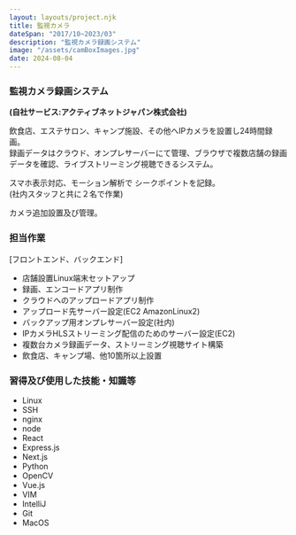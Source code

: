 ```yaml
---
layout: layouts/project.njk
title: 監視カメラ
dateSpan: "2017/10~2023/03"
description: "監視カメラ録画システム"
image: "/assets/camBoxImages.jpg"
date: 2024-08-04
---
```


### 監視カメラ録画システム
**(自社サービス:アクティブネットジャパン株式会社)**

飲食店、エステサロン、キャンプ施設、その他へIPカメラを設置し24時間録画。  
録画データはクラウド、オンプレサーバーにて管理、ブラウザで複数店舗の録画データを確認、ライブストリーミング視聴できるシステム。

スマホ表示対応、モーション解析で シークポイントを記録。  
(社内スタッフと共に２名で作業)

カメラ追加設置及び管理。

### 担当作業

[フロントエンド、バックエンド]
- 店舗設置Linux端末セットアップ
- 録画、エンコードアプリ制作
- クラウドへのアップロードアプリ制作
- アップロード先サーバー設定(EC2 AmazonLinux2)
- バックアップ用オンプレサーバー設定(社内)
- IPカメラHLSストリーミング配信のためのサーバー設定(EC2)
- 複数台カメラ録画データ、ストリーミング視聴サイト構築
- 飲食店、キャンプ場、他10箇所以上設置

### 習得及び使用した技能・知識等

- Linux
- SSH
- nginx
- node
- React
- Express.js
- Next.js
- Python
- OpenCV
- Vue.js
- VIM
- IntelliJ
- Git
- MacOS